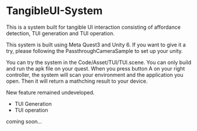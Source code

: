# TangibleUI-System

This is a system built for tangible UI interaction consisting of affordance detection, TUI generation and TUI operation.

This system is built using Meta Quest3 and Unity 6. If you want to give it a try, please following the PassthroughCameraSample to set up your unity.

You can try the system in the Code/Asset/TUI/TUI.scene. You can only build and run the apk file on your quest. When you press button A on your right controller, the system will scan your environment and the application you open. Then it will return a mathching result to your device. 

New feature remained undeveloped.
- TUI Generation
- TUI operation

coming soon...
